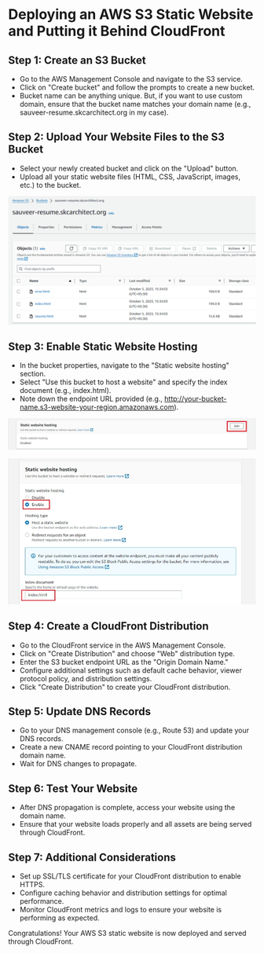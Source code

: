 # Deploying an AWS S3 Static Website and Putting it Behind CloudFront

## Step 1: Create an S3 Bucket

- Go to the AWS Management Console and navigate to the S3 service.
- Click on "Create bucket" and follow the prompts to create a new bucket.
- Bucket name can be anything unique. But, if you want to use custom domain, ensure that the bucket name matches your domain name (e.g., sauveer-resume.skcarchitect.org in my case).

## Step 2: Upload Your Website Files to the S3 Bucket

- Select your newly created bucket and click on the "Upload" button.
- Upload all your static website files (HTML, CSS, JavaScript, images, etc.) to the bucket.

![alt text](Images/image.png)

## Step 3: Enable Static Website Hosting

- In the bucket properties, navigate to the "Static website hosting" section.
- Select "Use this bucket to host a website" and specify the index document (e.g., index.html).
- Note down the endpoint URL provided (e.g., http://your-bucket-name.s3-website-your-region.amazonaws.com).

![alt text](Images/image-1.png)

![alt text](Images/image-2.png)

## Step 4: Create a CloudFront Distribution

- Go to the CloudFront service in the AWS Management Console.
- Click on "Create Distribution" and choose "Web" distribution type.
- Enter the S3 bucket endpoint URL as the "Origin Domain Name."
- Configure additional settings such as default cache behavior, viewer protocol policy, and distribution settings.
- Click "Create Distribution" to create your CloudFront distribution.

## Step 5: Update DNS Records

- Go to your DNS management console (e.g., Route 53) and update your DNS records.
- Create a new CNAME record pointing to your CloudFront distribution domain name.
- Wait for DNS changes to propagate.

## Step 6: Test Your Website

- After DNS propagation is complete, access your website using the domain name.
- Ensure that your website loads properly and all assets are being served through CloudFront.

## Step 7: Additional Considerations

- Set up SSL/TLS certificate for your CloudFront distribution to enable HTTPS.
- Configure caching behavior and distribution settings for optimal performance.
- Monitor CloudFront metrics and logs to ensure your website is performing as expected.

Congratulations! Your AWS S3 static website is now deployed and served through CloudFront.




